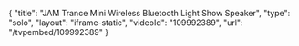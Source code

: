 {
    "title": "JAM Trance Mini Wireless Bluetooth Light Show Speaker",
    "type": "solo",
    "layout": "iframe-static",
    "videoId": "109992389",
    "url": "\/tvpembed\/109992389"
}